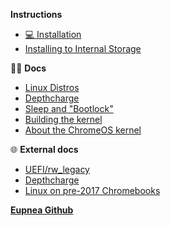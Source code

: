 **Instructions**

  - [💻 Installation](/)
  - [Installing to Internal Storage](/internalstorage)

👨‍💻 **Docs**

  - [Linux Distros](/distros)
  - [Depthcharge](/depthcharge)
  - [Sleep and "Bootlock"](/bootlock)
  - [Building the kernel](/kernel)
  - [About the ChromeOS kernel](/limitations)

🌐 **External docs**

  - [UEFI/rw_legacy](https://mrchromebox.tech/#bootmodes)
  - [Depthcharge](https://libreboot.org/docs/depthcharge/#booting-from-different-mediums)
  - [Linux on pre-2017 Chromebooks](https://github.com/nh2/chrubuntu-anyos)  


**[Eupnea Github](https://github.com/eupnea-linux/eupnea)**  
